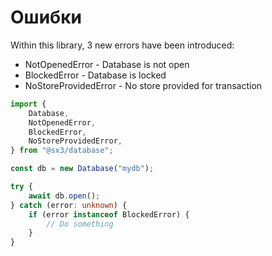 # Ошибки

Within this library, 3 new errors have been introduced:

- NotOpenedError - Database is not open
- BlockedError - Database is locked
- NoStoreProvidedError - No store provided for transaction

```ts twoslash
import {
	Database,
	NotOpenedError,
	BlockedError,
	NoStoreProvidedError,
} from "@sx3/database";

const db = new Database("mydb");

try {
	await db.open();
} catch (error: unknown) {
	if (error instanceof BlockedError) {
		// Do something
	}
}
```
